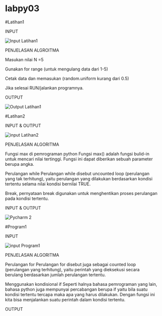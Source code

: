 # labpy03

#Latihan1

INPUT

![Input Latihan1](https://user-images.githubusercontent.com/96425663/147933017-d14518ba-3aab-4dde-abdf-2fbf1dc7c7ea.jpg)

PENJELASAN ALGROITMA

Masukan nilai N =5

Gunakan for range (untuk mengulang data dari 1-5)

Cetak data dan memasukan (random.uniform kurang dari 0.5)

Jika selesai RUN/jalankan programnya.

OUTPUT

![Output Latihan1](https://user-images.githubusercontent.com/96425663/147933174-767c4f5b-e8a2-4508-84cc-45b7b09cf861.jpg)

#Latihan2

INPUT & OUTPUT

![input Latihan2](https://user-images.githubusercontent.com/96425663/147933651-e3410868-6a90-431c-a606-09dc15905f6a.jpg)

PENJELASAN ALGORITMA

Fungsi max di pemrograman python Fungsi max() adalah fungsi bulid-in untuk mencari nilai tertinggi. Fungsi ini dapat diberikan sebuah parameter berupa angka.

Perulangan while Perulangan while disebut uncounted loop (perulangan yang tak terhitung), yaitu perulangan yang dilakukan berdasarkan kondisi tertentu selama nilai kondisi bernilai TRUE.

Break, pernyataan break digunakan untuk menghentikan proses perulangan pada kondisi tertentu.

INPUT & OUTPUT

![Pycharm 2](https://user-images.githubusercontent.com/96425663/147934340-6687ba30-c9be-4026-b319-04caf29b199f.jpg)

#Program1

INPUT

![input Program1](https://user-images.githubusercontent.com/96425663/147933758-34016278-f07f-4669-acf2-e5f2a03a1d02.jpg)

PENJELASAN ALGORITMA

Perulangan for Perulangan for disebut juga sebagai counted loop (perulangan yang terhitung), yaitu perintah yang dieksekusi secara berulang berdasarkan jumlah perulangan tertentu.

Menggunakan kondisional if Seperti halnya bahasa pemrograman yang lain, bahasa python juga mempunyai percabangan berupa if yaitu bila suatu kondisi tertentu tercapa maka apa yang harus dilakukan. Dengan fungsi ini kita bisa menjalankan suatu perintah dalam kondisi tertentu.

OUTPUT
